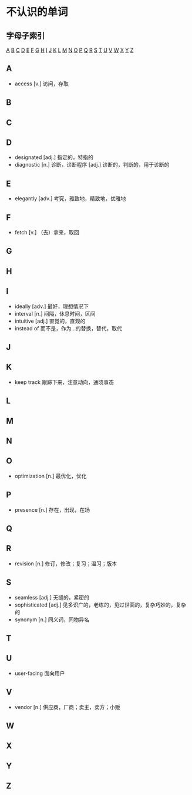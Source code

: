 # 不认识的单词
## 字母子索引
[A](#index-A)
[B](#index-B)
[C](#index-C)
[D](#index-D)
[E](#index-E)
[F](#index-F)
[G](#index-G)
[H](#index-H)
[I](#index-I)
[J](#index-J)
[K](#index-K)
[L](#index-L)
[M](#index-M)
[N](#index-N)
[O](#index-O)
[P](#index-P)
[Q](#index-Q)
[R](#index-R)
[S](#index-S)
[T](#index-T)
[U](#index-U)
[V](#index-V)
[W](#index-W)
[X](#index-X)
[Y](#index-Y)
[Z](#index-Z)

<div id="index-A"/>

## A
* access [v.] 访问，存取

<div id="index-B"/>

## B

<div id="index-C"/>

## C


<div id="index-D"/>

## D
* designated [adj.] 指定的，特指的
* diagnostic [n.] 诊断，诊断程序 [adj.] 诊断的，判断的，用于诊断的

<div id="index-E"/>

## E
* elegantly [adv.] 考究，雅致地，精致地，优雅地

<div id="index-F"/>

## F
* fetch [v.] （去）拿来，取回

<div id="index-G"/>

## G


<div id="index-H"/>

## H


<div id="index-I"/>

## I
* ideally [adv.] 最好，理想情况下
* interval [n.] 间隔，休息时间，区间
* intuitive [adj.] 直觉的，直观的
* instead of 而不是，作为...的替换，替代，取代

<div id="index-J"/>

## J


<div id="index-K"/>

## K
* keep track 跟踪下来，注意动向，通晓事态

<div id="index-L"/>

## L


<div id="index-M"/>

## M


<div id="index-N"/>

## N


<div id="index-O"/>

## O
* optimization [n.] 最优化，优化

<div id="index-P"/>

## P
* presence [n.] 存在，出现，在场

<div id="index-Q"/>

## Q


<div id="index-R"/>

## R
* revision [n.] 修订，修改；复习；温习；版本

<div id="index-S"/>

## S
* seamless [adj.] 无缝的，紧密的
* sophisticated [adj.] 见多识广的，老练的，见过世面的，复杂巧妙的，复杂的
* synonym [n.] 同义词，同物异名

<div id="index-T"/>

## T


<div id="index-U"/>

## U
* user-facing 面向用户

<div id="index-V"/>

## V
* vendor [n.] 供应商，厂商；卖主，卖方；小贩

<div id="index-W"/>

## W


<div id="index-X"/>

## X


<div id="index-Y"/>

## Y


<div id="index-Z"/>

## Z

